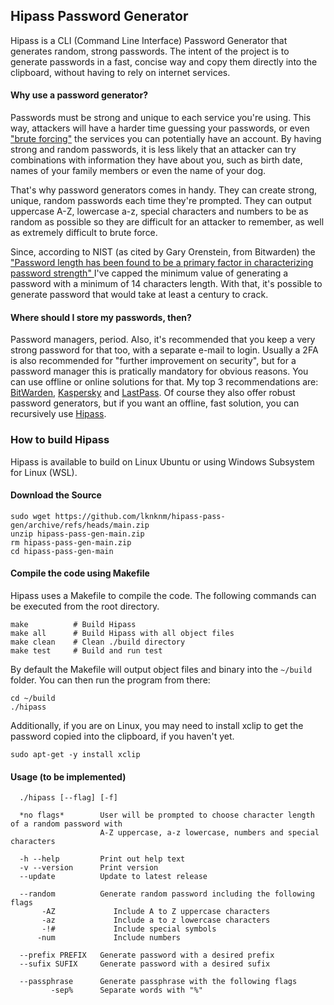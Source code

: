 ## Hipass Password Generator

Hipass is a CLI (Command Line Interface) Password Generator that generates random, strong passwords. 
The intent of the project is to generate passwords in a fast, concise way and copy them directly into the clipboard, without having 
to rely on internet services.

#### Why use a password generator?
Passwords must be strong and unique to each service you're using. This way, attackers will have a harder time guessing your passwords, or even 
<a href="https://www.fortinet.com/resources/cyberglossary/brute-force-attack">"brute forcing"</a> 
the services you can potentially have an account. By having strong and random passwords, it is less likely that an attacker can try combinations with information
they have about you, such as birth date, names of your family members or even the name of your dog. 

That's why password generators comes in handy. They can create strong, unique, random passwords each time they're prompted. 
They can output uppercase A-Z, lowercase a-z, special characters and numbers to be as random as possible so they are difficult for an attacker to remember,
as well as extremely difficult to brute force.

Since, according to NIST (as cited by Gary Orenstein, from Bitwarden) the 
<a href="https://bitwarden.com/blog/how-long-should-my-password-be/">
"Password length has been found to be a primary factor in characterizing password strength"
</a>
I've capped the minimum value of generating a password with a minimum of 14 characters length. 
With that, it's possible to generate password that would take at least a century to crack. 

#### Where should I store my passwords, then?
Password managers, period. Also, it's recommended that you keep a very strong password for that too, with a separate e-mail to login.
Usually a 2FA is also recommended for "further improvement on security", but for a password manager this is pratically mandatory for obvious reasons. 
You can use offline or online solutions for that. My top 3 recommendations are: 
<a href="https://bitwarden.com/">BitWarden</a>, <a href="https://usa.kaspersky.com/about/company">Kaspersky</a> and <a href="https://www.lastpass.com/pt">LastPass</a>. 
Of course they also offer robust password generators, but if you want an offline, fast solution, you can recursively use 
<a href="https://github.com/lknknm/hipass-pass-gen">Hipass</a>.

### How to build Hipass
Hipass is available to build on Linux Ubuntu or using Windows Subsystem for Linux (WSL).
#### Download the Source
```
sudo wget https://github.com/lknknm/hipass-pass-gen/archive/refs/heads/main.zip
unzip hipass-pass-gen-main.zip
rm hipass-pass-gen-main.zip
cd hipass-pass-gen-main
```
#### Compile the code using Makefile
Hipass uses a Makefile to compile the code. The following commands can be executed from the root directory.
```
make          # Build Hipass
make all      # Build Hipass with all object files
make clean    # Clean ./build directory
make test     # Build and run test
```
By default the Makefile will output object files and binary into the `~/build` folder. You can then run the program from there:
```
cd ~/build
./hipass
```
Additionally, if you are on Linux, you may need to install xclip to get the password copied into the clipboard, if you haven't yet.
```
sudo apt-get -y install xclip
```

#### Usage (to be implemented)
```
  ./hipass [--flag] [-f]
```

```
  *no flags*        User will be prompted to choose character length of a random password with 
                    A-Z uppercase, a-z lowercase, numbers and special characters
  
  -h --help         Print out help text
  -v --version      Print version
  --update          Update to latest release
  
  --random          Generate random password including the following flags
       -AZ             Include A to Z uppercase characters
       -az             Include a to z lowercase characters
       -!#             Include special symbols
      -num             Include numbers
       
  --prefix PREFIX   Generate password with a desired prefix
  --sufix SUFIX     Generate password with a desired sufix
       
  --passphrase      Generate passphrase with the following flags
         -sep%      Separate words with "%"
```